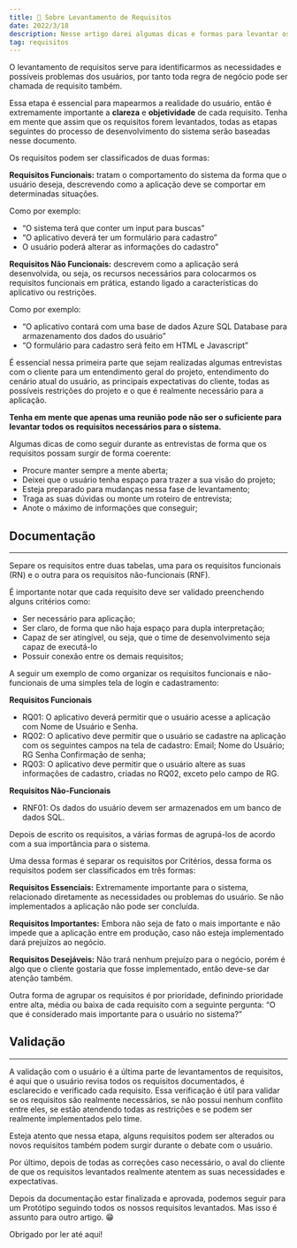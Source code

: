 ```yaml
---
title: 📃 Sobre Levantamento de Requisitos
date: 2022/3/18
description: Nesse artigo darei algumas dicas e formas para levantar os requisitos necessários para o desenvolvimento de um sistema, o desenvolvimento desse documento acompanhará todas as etapas adjacentes do desenvolvimento por tanto é crucial entender as necessidades do usuário.
tag: requisitos 
---
```


O levantamento de requisitos serve para identificarmos as necessidades e possíveis problemas dos usuários, por tanto toda regra de negócio pode ser chamada de requisito também.

Essa etapa é essencial para mapearmos a realidade do usuário, então é extremamente importante a **clareza** e **objetividade** de cada requisito. Tenha em mente que assim que os requisitos forem levantados, todas as etapas seguintes do processo de desenvolvimento do sistema serão baseadas nesse documento.

Os requisitos podem ser classificados de duas formas:

**Requisitos Funcionais:**  tratam o comportamento do sistema da forma que o usuário deseja, descrevendo como a aplicação deve se comportar em determinadas situações.

Como por exemplo:
* “O sistema terá que conter um input para buscas”
* “O aplicativo deverá ter um formulário para cadastro”
* O usuário poderá alterar as informações do cadastro”

**Requisitos Não Funcionais:** descrevem como a aplicação será desenvolvida, ou seja, os recursos necessários para colocarmos os requisitos funcionais em prática, estando ligado a características do aplicativo ou restrições.

Como por exemplo:
   - “O aplicativo contará com uma base de dados Azure SQL Database para armazenamento dos dados do usuário”
   - “O formulário para cadastro será feito em HTML e Javascript”

É essencial nessa primeira parte que sejam realizadas algumas entrevistas com o cliente para um entendimento geral do projeto, entendimento do cenário atual do usuário, as principais expectativas do cliente, todas as possíveis restrições do projeto e o que é realmente necessário para a aplicação.

**Tenha em mente que apenas uma reunião pode não ser o suficiente para levantar todos os requisitos necessários para o sistema.**

Algumas dicas de como seguir durante as entrevistas de forma que os requisitos possam surgir de forma coerente:


* Procure manter sempre a mente aberta;
* Deixei que o usuário tenha espaço para trazer a sua visão do projeto;
* Esteja preparado para mudanças nessa fase de levantamento;
* Traga as suas dúvidas ou monte um roteiro de entrevista;
* Anote o máximo de informações que conseguir;

Documentação
---------------------
---

Separe os requisitos entre duas tabelas, uma para os requisitos funcionais (RN) e o outra para os requisitos não-funcionais (RNF).

É importante notar que cada requisito deve ser validado preenchendo alguns critérios como:

* Ser necessário para aplicação;
* Ser claro, de forma que não haja espaço para dupla interpretação;
* Capaz de ser atingível, ou seja, que o time de desenvolvimento seja capaz de executá-lo
* Possuir conexão entre os demais requisitos;

A seguir um exemplo de como organizar os requisitos funcionais e não-funcionais de uma simples tela de login e cadastramento:       

**Requisitos Funcionais**

* RQ01: O aplicativo deverá permitir que o usuário acesse a aplicação com Nome de Usuário e Senha.
* RQ02: O aplicativo deve permitir que o usuário se cadastre na aplicação com os seguintes campos na tela de cadastro:
        Email;
        Nome do Usuário;
        RG
        Senha
        Confirmação de senha;
* RQ03: O aplicativo deve permitir que o usuário altere as suas informações de cadastro, criadas no RQ02, exceto pelo campo de RG.

**Requisitos Não-Funcionais**

* RNF01: Os dados do usuário devem ser armazenados em um banco de dados SQL.

Depois de escrito os requisitos, a várias formas de agrupá-los de acordo com a sua importância para o sistema.

Uma dessa formas é separar os requisitos por Critérios, dessa forma os requisitos podem ser classificados em três formas:

**Requisitos Essenciais:** Extremamente importante para o sistema, relacionado diretamente as necessidades ou problemas do usuário.  Se não implementados a aplicação não pode ser concluída.

**Requisitos Importantes:** Embora não seja de fato o mais importante e não impede que a aplicação entre em produção, caso não esteja implementado dará prejuízos ao negócio.

**Requisitos Desejáveis:** Não trará nenhum prejuízo para o negócio, porém é algo que o cliente gostaria que fosse implementado, então deve-se dar atenção também.

Outra forma de agrupar os requisitos é por prioridade, definindo prioridade entre alta, média ou baixa de cada requisito com a seguinte pergunta: “O que é considerado mais importante para o usuário no sistema?”

Validação
---------------------
---
A validação com o usuário é a última parte de levantamentos de requisitos, é aqui que o usuário revisa todos os requisitos documentados, é esclarecido e verificado cada requisito.  Essa verificação é útil para validar se os requisitos são realmente necessários, se não possui nenhum conflito entre eles, se estão atendendo todas as restrições e se podem ser realmente implementados pelo time.

Esteja atento que nessa etapa, alguns requisitos podem ser alterados ou novos requisitos também podem surgir durante o debate com o usuário.

Por último, depois de todas as correções caso necessário, o aval do cliente de que os requisitos levantados realmente atentem as suas necessidades e expectativas.

Depois da documentação estar finalizada e aprovada, podemos seguir para um Protótipo seguindo todos os nossos requisitos levantados. Mas isso é assunto para outro artigo. 😁

Obrigado por ler até aqui!
